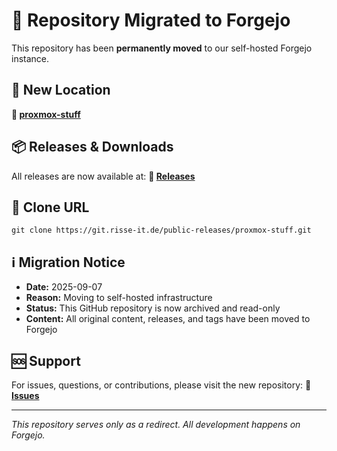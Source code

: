 # 🚀 Repository Migrated to Forgejo

This repository has been **permanently moved** to our self-hosted Forgejo instance.

## 📍 New Location

**🔗 [proxmox-stuff](https://git.risse-it.de/public-releases/proxmox-stuff)**

## 📦 Releases & Downloads

All releases are now available at:
**🔗 [Releases](https://git.risse-it.de/public-releases/proxmox-stuff/releases)**

## 🔧 Clone URL

    git clone https://git.risse-it.de/public-releases/proxmox-stuff.git

## ℹ️ Migration Notice

- **Date:** 2025-09-07
- **Reason:** Moving to self-hosted infrastructure
- **Status:** This GitHub repository is now archived and read-only
- **Content:** All original content, releases, and tags have been moved to Forgejo

## 🆘 Support

For issues, questions, or contributions, please visit the new repository:
**🔗 [Issues](https://git.risse-it.de/public-releases/proxmox-stuff/issues)**

---

*This repository serves only as a redirect. All development happens on Forgejo.*
